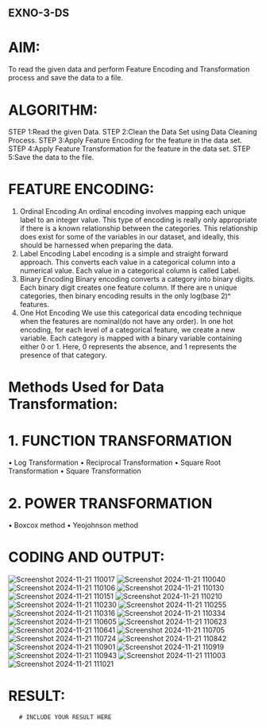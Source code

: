 ## EXNO-3-DS

# AIM:
To read the given data and perform Feature Encoding and Transformation process and save the data to a file.

# ALGORITHM:
STEP 1:Read the given Data.
STEP 2:Clean the Data Set using Data Cleaning Process.
STEP 3:Apply Feature Encoding for the feature in the data set.
STEP 4:Apply Feature Transformation for the feature in the data set.
STEP 5:Save the data to the file.

# FEATURE ENCODING:
1. Ordinal Encoding
An ordinal encoding involves mapping each unique label to an integer value. This type of encoding is really only appropriate if there is a known relationship between the categories. This relationship does exist for some of the variables in our dataset, and ideally, this should be harnessed when preparing the data.
2. Label Encoding
Label encoding is a simple and straight forward approach. This converts each value in a categorical column into a numerical value. Each value in a categorical column is called Label.
3. Binary Encoding
Binary encoding converts a category into binary digits. Each binary digit creates one feature column. If there are n unique categories, then binary encoding results in the only log(base 2)ⁿ features.
4. One Hot Encoding
We use this categorical data encoding technique when the features are nominal(do not have any order). In one hot encoding, for each level of a categorical feature, we create a new variable. Each category is mapped with a binary variable containing either 0 or 1. Here, 0 represents the absence, and 1 represents the presence of that category.

# Methods Used for Data Transformation:
  # 1. FUNCTION TRANSFORMATION
• Log Transformation
• Reciprocal Transformation
• Square Root Transformation
• Square Transformation
  # 2. POWER TRANSFORMATION
• Boxcox method
• Yeojohnson method

# CODING AND OUTPUT:
![Screenshot 2024-11-21 110017](https://github.com/user-attachments/assets/8371573e-9f74-4d4f-b922-f1805f40419d)
![Screenshot 2024-11-21 110040](https://github.com/user-attachments/assets/0348772b-dc66-43f6-8d2f-14874874654a)
![Screenshot 2024-11-21 110106](https://github.com/user-attachments/assets/cd798b90-d133-413d-b9d9-a6989cf71ce8)
![Screenshot 2024-11-21 110130](https://github.com/user-attachments/assets/85933c14-37c3-493b-ac96-c0c2d16e830f)
![Screenshot 2024-11-21 110151](https://github.com/user-attachments/assets/14582ad0-faaf-4d9d-8c66-a0400829ef75)
![Screenshot 2024-11-21 110210](https://github.com/user-attachments/assets/aa6cb3c4-5262-4724-8899-010ad0bef1d0)
![Screenshot 2024-11-21 110230](https://github.com/user-attachments/assets/d9b1ff58-b84a-4426-ac56-2ed6974a626c)
![Screenshot 2024-11-21 110255](https://github.com/user-attachments/assets/a427e0ce-79c3-4def-a09f-a07144af232b)
![Screenshot 2024-11-21 110316](https://github.com/user-attachments/assets/c7f97a1e-3c77-4355-b16c-97b02bbbeaaa)
![Screenshot 2024-11-21 110334](https://github.com/user-attachments/assets/3e3056c0-2314-4bed-b4ef-76b2ee1c63e2)
![Screenshot 2024-11-21 110605](https://github.com/user-attachments/assets/607f633f-5bf2-42a8-b83f-ac3c84b066c2)
![Screenshot 2024-11-21 110623](https://github.com/user-attachments/assets/b6cf4585-c3a7-4382-8dcf-cd5bdac3bd02)
![Screenshot 2024-11-21 110641](https://github.com/user-attachments/assets/997949a7-46f3-42a7-a158-8ab72fbbb8d0)
![Screenshot 2024-11-21 110705](https://github.com/user-attachments/assets/793b5fd6-bf80-4e36-a91a-cd54fc9200f2)
![Screenshot 2024-11-21 110724](https://github.com/user-attachments/assets/1655c94e-f742-47f1-bc91-e8f68854dc39)
![Screenshot 2024-11-21 110842](https://github.com/user-attachments/assets/8b10c222-52cf-4d0a-83a5-4c95ef6c6cb1)
![Screenshot 2024-11-21 110901](https://github.com/user-attachments/assets/509902f5-b521-41ff-9840-aca04497aa52)
![Screenshot 2024-11-21 110919](https://github.com/user-attachments/assets/87624505-30a1-48b2-86a6-f93f130da1fe)
![Screenshot 2024-11-21 110943](https://github.com/user-attachments/assets/d900a180-6895-4c0b-a261-bf92d020b55b)
![Screenshot 2024-11-21 111003](https://github.com/user-attachments/assets/1ea3acdf-8d3a-4de6-a244-f4b3746481ae)
![Screenshot 2024-11-21 111021](https://github.com/user-attachments/assets/7338d4ee-19a8-4cdc-87fc-9db465c0c62d)

# RESULT:
       # INCLUDE YOUR RESULT HERE

       
